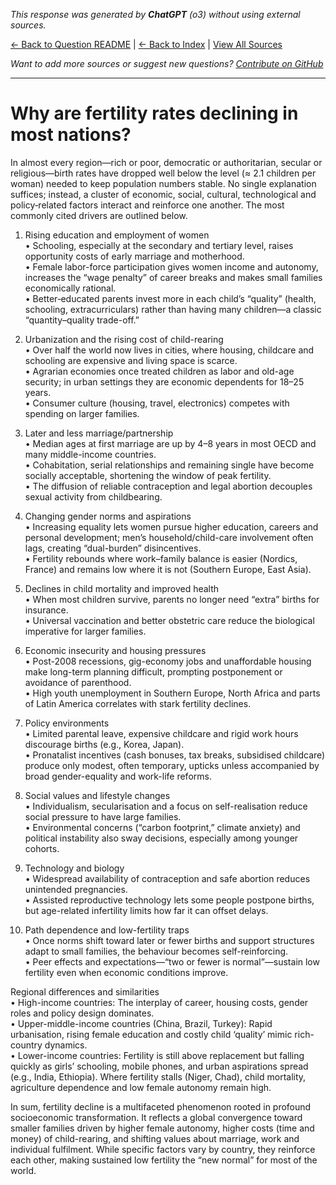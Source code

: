 <!-- 
Generated by: chatgpt
Model: o3
Prompt type: default
Generated at: 2025-06-12T22:52:15.212998
-->

*This response was generated by **ChatGPT** (o3) without using external sources.*

[← Back to Question README](README.md) | [← Back to Index](../README.md) | [View All Sources](../allsources.md)

*Want to add more sources or suggest new questions? [Contribute on GitHub](https://github.com/justinwest/SuggestedSources)*

---

# Why are fertility rates declining in most nations?

In almost every region—rich or poor, democratic or authoritarian, secular or religious—birth rates have dropped well below the level (≈ 2.1 children per woman) needed to keep population numbers stable.  No single explanation suffices; instead, a cluster of economic, social, cultural, technological and policy‐related factors interact and reinforce one another.  The most commonly cited drivers are outlined below.

1. Rising education and employment of women  
   • Schooling, especially at the secondary and tertiary level, raises opportunity costs of early marriage and motherhood.  
   • Female labor-force participation gives women income and autonomy, increases the “wage penalty” of career breaks and makes small families economically rational.  
   • Better‐educated parents invest more in each child’s “quality” (health, schooling, extracurriculars) rather than having many children—a classic “quantity–quality trade-off.”

2. Urbanization and the rising cost of child-rearing  
   • Over half the world now lives in cities, where housing, childcare and schooling are expensive and living space is scarce.  
   • Agrarian economies once treated children as labor and old-age security; in urban settings they are economic dependents for 18–25 years.  
   • Consumer culture (housing, travel, electronics) competes with spending on larger families.

3. Later and less marriage/partnership  
   • Median ages at first marriage are up by 4–8 years in most OECD and many middle-income countries.  
   • Cohabitation, serial relationships and remaining single have become socially acceptable, shortening the window of peak fertility.  
   • The diffusion of reliable contraception and legal abortion decouples sexual activity from childbearing.

4. Changing gender norms and aspirations  
   • Increasing equality lets women pursue higher education, careers and personal development; men’s household/child-care involvement often lags, creating “dual-burden” disincentives.  
   • Fertility rebounds where work–family balance is easier (Nordics, France) and remains low where it is not (Southern Europe, East Asia).

5. Declines in child mortality and improved health  
   • When most children survive, parents no longer need “extra” births for insurance.  
   • Universal vaccination and better obstetric care reduce the biological imperative for larger families.

6. Economic insecurity and housing pressures  
   • Post-2008 recessions, gig-economy jobs and unaffordable housing make long-term planning difficult, prompting postponement or avoidance of parenthood.  
   • High youth unemployment in Southern Europe, North Africa and parts of Latin America correlates with stark fertility declines.

7. Policy environments  
   • Limited parental leave, expensive childcare and rigid work hours discourage births (e.g., Korea, Japan).  
   • Pronatalist incentives (cash bonuses, tax breaks, subsidised childcare) produce only modest, often temporary, upticks unless accompanied by broad gender-equality and work-life reforms.

8. Social values and lifestyle changes  
   • Individualism, secularisation and a focus on self-realisation reduce social pressure to have large families.  
   • Environmental concerns (“carbon footprint,” climate anxiety) and political instability also sway decisions, especially among younger cohorts.

9. Technology and biology  
   • Widespread availability of contraception and safe abortion reduces unintended pregnancies.  
   • Assisted reproductive technology lets some people postpone births, but age-related infertility limits how far it can offset delays.

10. Path dependence and low-fertility traps  
   • Once norms shift toward later or fewer births and support structures adapt to small families, the behaviour becomes self-reinforcing.  
   • Peer effects and expectations—“two or fewer is normal”—sustain low fertility even when economic conditions improve.

Regional differences and similarities  
• High-income countries: The interplay of career, housing costs, gender roles and policy design dominates.  
• Upper-middle-income countries (China, Brazil, Turkey): Rapid urbanisation, rising female education and costly child ‘quality’ mimic rich-country dynamics.  
• Lower-income countries: Fertility is still above replacement but falling quickly as girls’ schooling, mobile phones, and urban aspirations spread (e.g., India, Ethiopia).  Where fertility stalls (Niger, Chad), child mortality, agriculture dependence and low female autonomy remain high.

In sum, fertility decline is a multifaceted phenomenon rooted in profound socioeconomic transformation.  It reflects a global convergence toward smaller families driven by higher female autonomy, higher costs (time and money) of child-rearing, and shifting values about marriage, work and individual fulfilment.  While specific factors vary by country, they reinforce each other, making sustained low fertility the “new normal” for most of the world.